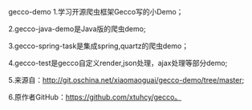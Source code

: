 
gecco-demo
1.学习开源爬虫框架Gecco写的小Demo；

2.gecco-java-demo是Java版的爬虫demo;

3.gecco-spring-task是集成spring,quartz的爬虫demo；

4.gecco-test是gecco自定义render,json处理，ajax处理等部分demo;

5.来源自：http://git.oschina.net/xiaomaoguai/gecco-demo/tree/master;

6.原作者GitHub：https://github.com/xtuhcy/gecco。